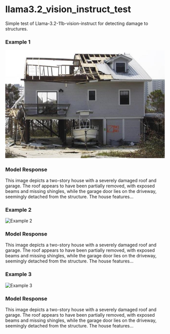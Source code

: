 # llama3.2_vision_instruct_test
Simple test of Llama-3.2-11b-vision-instruct for detecting damage to structures.


### Example 1

![Example 1](img/70946284-1c60-4cee-ad03-0b4f56c501e4.jpg)

### Model Response
This image depicts a two-story house with a severely damaged roof and garage. The roof appears to have been partially removed, with exposed beams and missing shingles, while the garage door lies on the driveway, seemingly detached from the structure. The house features...

### Example 2

![Example 2](https://images.e-flux-systems.com/Image_0_Effects_of_Hurricane_Charley_from_FEMA_Photo_Library_7.jpg,1600)

### Model Response
This image depicts a two-story house with a severely damaged roof and garage. The roof appears to have been partially removed, with exposed beams and missing shingles, while the garage door lies on the driveway, seemingly detached from the structure. The house features...

### Example 3

![Example 3](https://img.freepik.com/free-photo/modern-house-architectural-design-photography_1409-6516.jpg?t=st=1727709206~exp=1727712806~hmac=193e2ee44a329b8956e64a1b1433ffb94ba885439ed6d8086e01839fab0582a9&w=1480)

### Model Response
This image depicts a two-story house with a severely damaged roof and garage. The roof appears to have been partially removed, with exposed beams and missing shingles, while the garage door lies on the driveway, seemingly detached from the structure. The house features...
